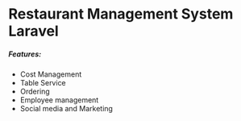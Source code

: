 # Restaurant Management System Laravel
##### Features:

* Cost Management
* Table Service
* Ordering
* Employee management
* Social media and Marketing 
